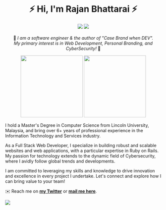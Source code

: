 <h1 align="center">⚡️ Hi, I'm Rajan Bhattarai ⚡️</h1>

<h4 align="center"><a href="https://cdrrazan.com"><img src="https://img.shields.io/badge/blog-%23FFA500.svg?&style=for-the-badge&logo=rss&logoColor=white"/></a> <a href="https://rajan.link/linkedin"><img src="https://img.shields.io/badge/linkedin-%230077B5.svg?&style=for-the-badge&logo=linkedin&logoColor=white"/></a>   </h4>

<p align="center">🔭 <i> I am a software engineer & the author of "Case Brand when DEV". </i> <br/> <i> My primary interest is in Web Development, Personal Branding, and CyberSecurity! </i> 🔭  </p> 

<p align="center">
  <img src="https://i.imgur.com/kYEXfRn.jpeg" width="200" /> 
  <img src="https://i.imgur.com/S8kB9Lj.jpeg" width="200" />
</p>

I hold a Master's Degree in Computer Science from Lincoln University, Malaysia, and bring over 6+ years of professional experience in the Information Technology and Services industry.

As a Full Stack Web Developer, I specialize in building robust and scalable websites and web applications, with a particular expertise in Ruby on Rails. My passion for technology extends to the dynamic field of Cybersecurity, where I avidly follow global trends and developments.

I am committed to leveraging my skills and knowledge to drive innovation and excellence in every project I undertake. Let's connect and explore how I can bring value to your team!

✉️ Reach me on **[my Twitter](https://x.com/cdrrazan)** or **[mail me here](mailto:rajan@rajanbhattarai.com)**.

![](https://visitor-badge.glitch.me/badge?page_id=cdrrazan)

